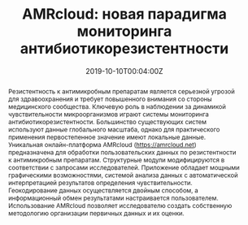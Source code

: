 ---
title: "AMRcloud: новая парадигма мониторинга антибиотикорезистентности"


subtitle: ""

draft: false

publication_types: ["2"]
publication: "Клиническая микробиология и антимикробная химиотерапия. 2019; 21(2):119-124"
publication_short: "КМАХ. 2019; 21(2):119-124"

date: "2019-10-10T00:04:00Z"
publishDate: "2019-10-10T00:04:00Z"

doi: "10.36488/cmac.2019.2.119-124"

featured: true
reading_time: false
share: true

authors:
- Кузьменков А.Ю.
- Виноградова А.Г.
- Трушин И.В.
- Авраменко А.А.
- Эйдельштейн М.В.
- Дехнич А.В.
- Козлов Р.С.

profile: false
comments: false

image:
  caption: ''
  focal_point: ""
  preview_only: false

links:
- name: "Читать полную статью"
  url: "https://cmac-journal.ru/publication/2019/2/cmac-2019-t21-n2-p119/"

abstract: "Резистентность к антимикробным препаратам является серьезной угрозой для здравоохранения и требует повышенного внимания со стороны медицинского сообщества. Ключевую роль в наблюдении за динамикой чувствительности микроорганизмов играют системы мониторинга антибиотикорезистентности. Большинство существующих систем используют данные глобального масштаба, однако для практического применения первостепенное значение имеют локальные данные. Уникальная онлайн-платформа AMRcloud (https://amrcloud.net) предназначена для обработки пользовательских данных по резистентности к антимикробным препаратам. Структурные модули модифицируются в соответствии с запросами исследователей. Приложение обладает мощными графическими возможностями, системой анализа данных с автоматической интерпретацией результатов определения чувствительности. Геокодирование данных осуществляется двойным способом, а информационный обмен результатами настраивается пользователем. Использование AMRcloud позволяет исследователю создать собственную методологию организации первичных данных и их оценки."


---